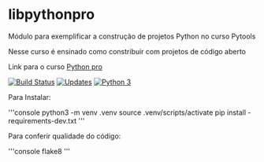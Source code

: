 # libpythonpro
Módulo para exemplificar a construção de projetos Python no curso Pytools

Nesse curso é ensinado como constribuir com projetos de código aberto

Link para o curso [Python pro](https://plataforma.dev.pro.br/)

[![Build Status](https://www.travis-ci.com/correamv/libpythonpro.svg?branch=main)](https://www.travis-ci.com/correamv/libpythonpro)
[![Updates](https://pyup.io/repos/github/correamv/libpythonpro/shield.svg)](https://pyup.io/repos/github/correamv/libpythonpro/)
[![Python 3](https://pyup.io/repos/github/correamv/libpythonpro/python-3-shield.svg)](https://pyup.io/repos/github/correamv/libpythonpro/)

Para Instalar:

'''console
python3 -m venv .venv
source .venv/scripts/activate
pip install - requirements-dev.txt
'''

Para conferir qualidade do código:

'''console
flake8
'''